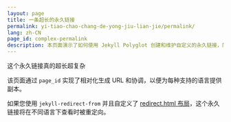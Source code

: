 ```yaml
---
layout: page
title: 一条超长的永久链接
permalink: yi-tiao-chao-chang-de-yong-jiu-lian-jie/permalink/
lang: zh-CN
page_id: complex-permalink
description: 本页面演示了如何使用 Jekyll Polyglot 创建和维护自定义的永久链接，同时保留站点结构。
---
```


这个永久链接真的超长超复杂

该页面通过 `page_id` 实现了相对化生成 URL 和协调，以便为每种支持的语言提供副本。

如果您使用 `jekyll-redirect-from` 并且自定义了 [redirect.html 布局](https://github.com/untra/polyglot/blob/master/site/_layouts/redirect.html)，这个永久链接将在不同语言下查看时被重定向。
